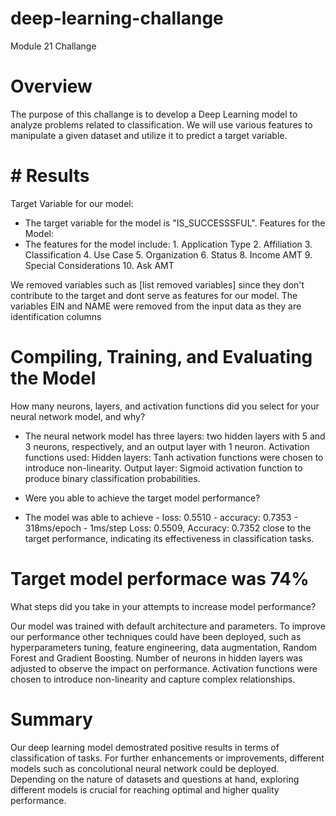 # deep-learning-challange

Module 21 Challange

# Overview 

The purpose of this challange is to develop a Deep Learning model to analyze problems related to classification. 
We will use various features to manipulate a given dataset and utilize it to predict a target variable.

# # Results

Target Variable for our model:

- The target variable for the model is "IS_SUCCESSSFUL". Features for the Model:
- The features for the model include: 1. Application Type 2. Affiliation 3. Classification 4. Use Case 5. Organization 6. Status 8. Income AMT 9. Special Considerations 10. Ask AMT

We removed variables such as [list removed variables] since they don't contribute to the target and dont serve as features for our model.
The variables EIN and NAME were removed from the input data as they are identification columns

# Compiling, Training, and Evaluating the Model

How many neurons, layers, and activation functions did you select for your neural network model, and why?

- The neural network model has three layers: two hidden layers with 5 and 3 neurons, respectively, and an output layer with 1 neuron.
Activation functions used:
Hidden layers: Tanh activation functions were chosen to introduce non-linearity.
Output layer: Sigmoid activation function to produce binary classification probabilities.

- Were you able to achieve the target model performance?
- The model was able to achieve - loss: 0.5510 - accuracy: 0.7353 - 318ms/epoch - 1ms/step Loss: 0.5509, Accuracy: 0.7352 close to the target performance, indicating its effectiveness in classification tasks.

# Target model performace was 74%

What steps did you take in your attempts to increase model performance?

Our model was trained with default architecture and parameters. To improve our performance other techniques could have been deployed, such as hyperparameters tuning, feature engineering, data augmentation, Random Forest and Gradient Boosting.
Number of neurons in hidden layers was adjusted to observe the impact on performance.
Activation functions were chosen to introduce non-linearity and capture complex relationships.

# Summary

Our deep learning model demostrated positive results in terms of classification of tasks. For further enhancements or improvements, different models such as concolutional neural network could be deployed. Depending on the nature of datasets and questions at hand, exploring different models is crucial for reaching optimal and higher quality performance.